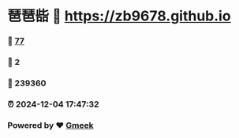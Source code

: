# 琶琶啙 :link: https://zb9678.github.io 
### :page_facing_up: [77](https://zb9678.github.io/tag.html) 
### :speech_balloon: 2 
### :hibiscus: 239360 
### :alarm_clock: 2024-12-04 17:47:32 
### Powered by :heart: [Gmeek](https://github.com/Meekdai/Gmeek)
